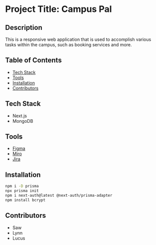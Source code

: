 # Project Title: Campus Pal

## Description
This is a responsive web application that is used to accomplish various tasks within the campus, such as booking services and more.

## Table of Contents
- [Tech Stack](#tech-stack)
- [Tools](#tools)
- [Installation](#installation)
- [Contributors](#contributors)

## Tech Stack
- Next.js
- MongoDB

## Tools
- [Figma](https://www.figma.com/file/wrj61nACIPyrc1zG1NOmAT/Untitled?type=design&node-id=67%3A83&mode=design&t=S5KoGICwDNQzaoIx-1)
- [Miro](https://miro.com/app/board/uXjVMrav53U=/?share_link_id=23623724330)
- [Jira](https://arashiai.atlassian.net/jira/software/projects/TA/boards/1/timeline)

## Installation
```bash
npm i -D prisma
npx prisma init
npm i next-auth@latest @next-auth/prisma-adapter 
npm install bcrypt
```

## Contributors
- Saw
- Lynn
- Lucus
